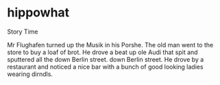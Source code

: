 # hippowhat
Story Time

Mr Flughafen turned up the Musik in his Porshe.
The old man went to the store to buy a loaf of brot. He drove a beat up ole Audi that spit and sputtered all the 
down Berlin street.
down Berlin street. He drove by a restaurant and noticed a nice bar with a bunch of good looking ladies wearing dirndls. 


